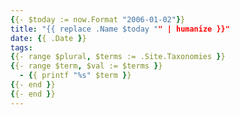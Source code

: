 ```yaml
---
{{- $today := now.Format "2006-01-02"}}
title: "{{ replace .Name $today "" | humanize }}"
date: {{ .Date }}
tags:
{{- range $plural, $terms := .Site.Taxonomies }}
{{- range $term, $val := $terms }}
  - {{ printf "%s" $term }}
{{- end }}
{{- end }}
---
```


<!--more-->

